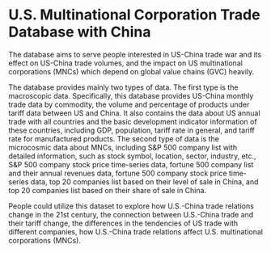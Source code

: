 # U.S. Multinational Corporation Trade Database with China

The database aims to serve people interested in US-China trade war and its effect on US-China trade volumes, and the impact on US multinational corporations (MNCs) which depend on global value chains (GVC) heavily.

The database provides mainly two types of data. The first type is the macroscopic data. Specifically, this database provides US-China monthly trade data by commodity, the volume and percentage of products under tariff data between US and China. It also contains the data about US annual trade with all countries and the basic development indicator information of these countries, including GDP, population, tariff rate in general, and tariff rate for manufactured products. The second type of data is the microcosmic data about MNCs, including S&P 500 company list with detailed information, such as stock symbol, location, sector, industry, etc., S&P 500 company stock price time-series data, fortune 500 company list and their annual revenues data, fortune 500 company stock price time-series data, top 20 companies list based on their level of sale in China, and top 20 companies list based on their share of sale in China.

People could utilize this dataset to explore how U.S.-China trade relations change in the 21st century, the connection between U.S.-China trade and their tariff change, the differences in the tendencies of US trade with different companies, how U.S.-China trade relations affect U.S. multinational corporations (MNCs).
 


